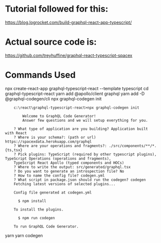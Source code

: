 # Tutorial followed for this:

https://blog.logrocket.com/build-graphql-react-app-typescript/

# Actual source code is:

https://github.com/treyhuffine/graphql-react-typescript-spacex

# Commands Used

npx create-react-app graphql-typescript-react --template typescript
cd graphql-typescript-react
yarn add @apollo/client graphql
yarn add -D @graphql-codegen/cli
npx graphql-codegen init

```
    c:\react\graphql-typescript-react>npx graphql-codegen init

        Welcome to GraphQL Code Generator!
        Answer few questions and we will setup everything for you.

    ? What type of application are you building? Application built with React
    ? Where is your schema?: (path or url) https://spacexdata.herokuapp.com/graphql
    ? Where are your operations and fragments?: ./src/components/**/*.{ts,tsx}
    ? Pick plugins: TypeScript (required by other typescript plugins), TypeScript Operations (operations and fragments),
    TypeScript React Apollo (typed components and HOCs)
    ? Where to write the output: src/generated/graphql.tsx
    ? Do you want to generate an introspection file? No
    ? How to name the config file? codegen.yml
    ? What script in package.json should run the codegen? codegen
    Fetching latest versions of selected plugins...

    Config file generated at codegen.yml

      $ npm install

    To install the plugins.

      $ npm run codegen

    To run GraphQL Code Generator.
```

yarn
yarn codegen
